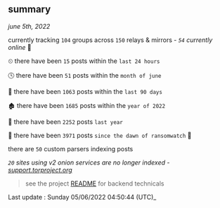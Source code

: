 
## summary
_june 5th, 2022_

currently tracking `104` groups across `150` relays & mirrors - _`54` currently online_ 📡

⏲ there have been `15` posts within the `last 24 hours`

🕓 there have been `51` posts within the `month of june`

📅 there have been `1063` posts within the `last 90 days`

🏚 there have been `1685` posts within the `year of 2022`

🚀 there have been `2252` posts `last year`

🦕 there have been `3971` posts `since the dawn of ransomwatch` 🐣

there are `50` custom parsers indexing posts

_`20` sites using v2 onion services are no longer indexed - [support.torproject.org](https://support.torproject.org/onionservices/v2-deprecation/)_

> see the project [README](https://github.com/jmousqueton/ransomwatch#readme) for backend technicals



Last update : Sunday 05/06/2022 04:50:44 (UTC)_

